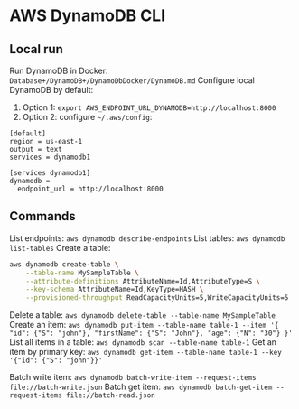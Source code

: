 # AWS DynamoDB CLI

## Local run
Run DynamoDB in Docker: `Database+/DynamoDB+/DynamoDbDocker/DynamoDB.md`
Configure local DynamoDB by default:
1. Option 1: `export AWS_ENDPOINT_URL_DYNAMODB=http://localhost:8000`
2. Option 2: configure `~/.aws/config`:
```
[default]
region = us-east-1
output = text
services = dynamodb1

[services dynamodb1]
dynamodb = 
  endpoint_url = http://localhost:8000
```
## Commands
List endpoints: `aws dynamodb describe-endpoints`
List tables: `aws dynamodb list-tables`
Create a table:
```bash
aws dynamodb create-table \
    --table-name MySampleTable \
    --attribute-definitions AttributeName=Id,AttributeType=S \
    --key-schema AttributeName=Id,KeyType=HASH \
    --provisioned-throughput ReadCapacityUnits=5,WriteCapacityUnits=5
```
Delete a table: `aws dynamodb delete-table --table-name MySampleTable`
Create an item: `aws dynamodb put-item --table-name table-1 --item '{ "id": {"S": "john"}, "firstName": {"S": "John"}, "age": {"N": "30"} }'`
List all items in a table: `aws dynamodb scan --table-name table-1`
Get an item by primary key: `aws dynamodb get-item --table-name table-1 --key '{"id": {"S": "john"}}'`

Batch write item: `aws dynamodb batch-write-item --request-items file://batch-write.json`
Batch get item: `aws dynamodb batch-get-item --request-items file://batch-read.json`
